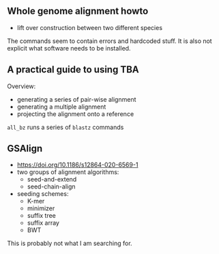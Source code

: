 ## Whole genome alignment howto
- lift over construction between two different species

The commands seem to contain errors and hardcoded stuff. It is also not explicit what software needs to be installed.

## A practical guide to using TBA
Overview:
- generating a series of pair-wise alignment
- generating a multiple alignment
- projecting the alignment onto a reference

`all_bz` runs a series of `blastz` commands


## GSAlign
- https://doi.org/10.1186/s12864-020-6569-1
- two groups of alignment algorithms:
    - seed-and-extend
    - seed-chain-align
- seeding schemes:
    - K-mer
    - minimizer
    - suffix tree
    - suffix array
    - BWT

This is probably not what I am  searching for.
